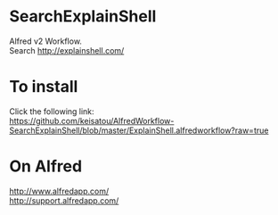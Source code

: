 # SearchExplainShell
Alfred v2 Workflow.  
Search http://explainshell.com/

# To install
Click the following link:  
https://github.com/keisatou/AlfredWorkflow-SearchExplainShell/blob/master/ExplainShell.alfredworkflow?raw=true

# On Alfred
http://www.alfredapp.com/  
http://support.alfredapp.com/